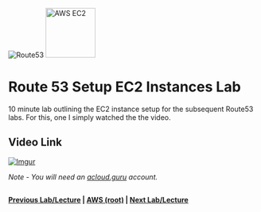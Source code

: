 ![Route53](https://i.imgur.com/vG67Qx0.png) <img src="https://i.imgur.com/9awJmtb.png" height="100" title="AWS EC2" />


Route 53 Setup EC2 Instances Lab
======

10 minute lab outlining the EC2 instance setup for the subsequent Route53 labs.  For this, one I simply watched the
the video. 


## Video Link

[![Imgur](https://i.imgur.com/uEZl0Xz.png)](https://acloud.guru/course/aws-certified-solutions-architect-associate/learn/route53/routing-policies/watch)

*Note - You will need an [acloud.guru](acloud.guru) account.*


  
## 

**[Previous Lab/Lecture](route53-register-domain-lab.md) | [AWS (root)](../readme.adoc) | [Next Lab/Lecture](route53-setup-ec2-instances-lab.md)**










